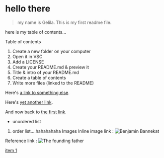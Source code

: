 # hello there

>my name is Gelila. This is my first readme file.

here is my table of contents...

Table of contents

1. Create a new folder on your computer
2. Open it in VSC
3. Add a LICENSE
4. Create your README.md & preview it
5. Title & intro of your README.md
6. Create a table of contents
7. Write more files (linked to the README)

Here's [a link to something else][1].

Here's [yet another link][another-link].

And now back to [the first link][1].

- unordered list

1. order list....hahahahaha
   Images
   Inline image link : ![Benjamin Bannekat](https://octodex.github.com/images/bannekat.png)

Reference link : ![The founding father][father]

[father]: https://cdn.pixabay.com/photo/2015/04/23/22/00/tree-736885__340.jpg
 [1]:www.github.com
[another-link]: https://www.google.be/?&bih=610&biw=1280&safe=active&hl=en
[item 1](./file1.md)
